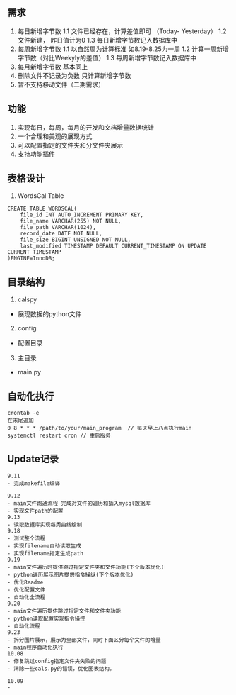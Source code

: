 ## 需求
1. 每日新增字节数
    1.1 文件已经存在，计算差值即可 （Today- Yesterday）
    1.2 文件新建， 昨日值计为0 
    1.3 每日新增字节数记入数据库中
2. 每周新增字节数
    1.1 以自然周为计算标准 如8.19-8.25为一周
    1.2 计算一周新增字节数（对比Weekyly的差值）
    1.3 每周新增字节数记入数据库中
3. 每月新增字节数
    基本同上
4. 删除文件不记录为负数 只计算新增字节数
5. 暂不支持移动文件（二期需求）

## 功能
1. 实现每日，每周，每月的开发和文档增量数据统计
2. 一个合理和美观的展现方式
3. 可以配置指定的文件夹和分文件夹展示
4. 支持功能插件
## 表格设计
1. WordsCal Table
```
CREATE TABLE WORDSCAL(
    file_id INT AUTO_INCREMENT PRIMARY KEY,
    file_name VARCHAR(255) NOT NULL,
    file_path VARCHAR(1024),
    record_date DATE NOT NULL,
    file_size BIGINT UNSIGNED NOT NULL,
    last_modified TIMESTAMP DEFAULT CURRENT_TIMESTAMP ON UPDATE CURRENT_TIMESTAMP 
)ENGINE=InnoDB;
```
## 目录结构
1. calspy
- 展现数据的python文件
2. config
- 配置目录
3. 主目录
- main.py

## 自动化执行
```
crontab -e
在末尾追加
0 8 * * * /path/to/your/main_program  // 每天早上八点执行main
systemctl restart cron // 重启服务
```

## Update记录
```
9.11
- 完成makefile编译

9.12 
- main文件跑通流程 完成对文件的遍历和插入mysql数据库
- 实现文件path的配置
9.13
- 读取数据库实现每周曲线绘制
9.18
- 测试整个流程
- 实现filename自动读取生成
- 实现filename指定生成path
9.19
- main文件遍历时提供跳过指定文件夹和文件功能(下个版本优化)
- python遍历展示图片提供指令操纵(下个版本优化)
- 优化Readme 
- 优化配置文件
- 自动化全流程
9.20
- main文件遍历提供跳过指定文件和文件夹功能
- python读取配置实现指令操控
- 自动化流程
9.23
- 拆分图片展示，展示为全部文件，同时下面区分每个文件的增量
- main程序自动化执行
10.08
- 修复跳过config指定文件夹失败的问题
- 清除一些cals.py的错误，优化图表结构。

10.09
- 

```

